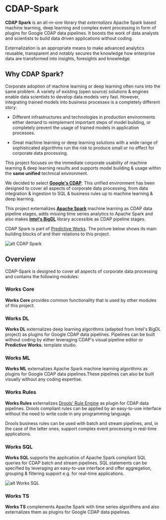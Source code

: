 # CDAP-Spark
**CDAP Spark** is an all-in-one library that *externalizes* Apache Spark based machine learning, deep learning and complex event processing in form of plugins for Google CDAP data pipelines. It boosts the work of data analysts and scientists to build data driven applications without coding.

Externalization is an appropriate means to make advanced analytics reusable, transparent and notably secures the knowledge how enterprise data are transformed into insights, foresights and knowledge.

## Why CDAP Spark?

Corporate adoption of machine learning or deep learning often runs into the same problem. A variety of existing (open source) solutions & engines enable data scientists to develop data models very fast. However, integrating trained models into business processes is a completely different story:

* Different infrastructures and technologies in production environments either demand to reimplement important steps of model
building, or completely prevent the usage of trained models in application processes.

* Great machine learning or deep learning solutions with a wide range of sophisticated algorithms run the risk to produce small or no effect for corporate data processing.

This project focuses on the immediate corporate usability of machine learning & deep learning results and supports model building & usage within the **same unified** technical environment.

We decided to select [**Google's CDAP**](https://cdap.io). This unified environment has been designed to cover all aspects of corporate data processing, from data integration & ingestion to SQL & business rules up to machine learning & deep learning.

This project externalizes [**Apache Spark**](https://spark.apache.org) machine learning as CDAP data pipeline stages, adds missing time series analytics to Apache Spark and also makes [**Intel's BigDL**](https://bigdl-project.github.io/) library accessible as CDAP pipeline stages.   

CDAP Spark is part of [Predictive Works](https://predictiveworks.eu). The picture below shows its main building blocks of and their relations to this project. 

![alt CDAP Spark](https://github.com/predictiveworks/cdap-spark/blob/master/images/cdap-spark.png)

## Overview

CDAP-Spark is designed to cover all aspects of corporate data processing and contains the following modules:

### Works Core

**Works Core** provides common functionality that is used by other modules of this project.

### Works DL

**Works DL** externalizes deep learning algorithms (adapted from Intel's BigDL project) as plugins for Google CDAP data pipelines. Pipelines can be built without coding by either leveraging CDAP's visual pipeline editor or **Predictive Works.** template studio.

### Works ML

**Works ML** externalizes Apache Spark machine learning algorithms as plugins for Google CDAP data pipelines.These pipelines can also be built visually without any coding expertise.

### Works Rules

**Works Rules** externalizes [Drools' Rule Engine](https://www.drools.org) as plugin for CDAP data pipelines. Drools compliant rules can be applied by an easy-to-use interface without the need to write code in any programming language.

Drools business rules can be used with batch and stream pipelines, and, in the case of the latter ones, support complex event processing in real-time applications.

### Works SQL

**Works SQL** supports the application of Apache Spark compliant SQL queries for CDAP batch and stream pipelines. SQL statements can be specified by leveraging an easy-to-use interface and offer aggregation, grouping & filtering support e.g. for real-time applications. 

![alt Works SQL](https://github.com/predictiveworks/cdap-spark/blob/master/images/works-sql.png)


### Works TS

**Works TS** complements Apache Spark with time series algorithms and also externalizes them as plugins for Google CDAP data pipelines.
